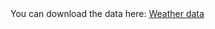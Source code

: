 
<html>
<head>
<meta charset="utf-8">
You can download the data here: <a href="https://portland-my.sharepoint.com/:u:/g/personal/yaodonghe2-c_ad_cityu_edu_hk/EdvynnO80YdEomlnM9NsRo8BZm2lg_eB6dZ1TTXTav-kyg?e=izHEFd">Weather data</a>
